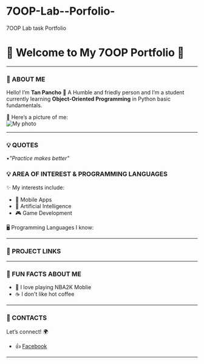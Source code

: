 # 7OOP-Lab--Porfolio-
7OOP Lab task Portfolio 

# 🌟 Welcome to My 7OOP Portfolio 🌟

---

### 👤 ABOUT ME
Hello! I’m **Tan Pancho** 👋 
A Humble and friedly person and 
I’m a student currently learning **Object-Oriented Programming** in Python basic fundamentals. 

📸 Here’s a picture of me:  
![My photo](https://github.com/Tan-Pancho/7OOP-Lab--Porfolio-/blob/af4bad898659251c080bee373978e1a6bd38a0aa/images%20(8)/myphoto.jpeg)  

---
### 💡 QUOTES
•*"Practice makes better"*

### 💡 AREA OF INTEREST & PROGRAMMING LANGUAGES
✨ My interests include:  
- 📱 Mobile Apps  
- 🤖 Artificial Intelligence  
- 🎮 Game Development  

🖥️ Programming Languages I know:  

---

### 📂 PROJECT LINKS

---

### 🎉 FUN FACTS ABOUT ME
- 🏀 I love playing NBA2K Moblie    
- ☕ I don't like hot coffee

---

### 📱 CONTACTS
Let’s connect! 🌍  
- 👍 [Facebook](https://facebook.com/09632213477)  

---

